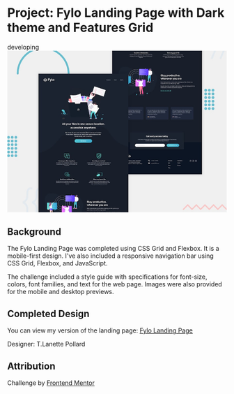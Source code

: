 # Project: Fylo Landing Page with Dark theme and Features Grid 
 developing
![Design preview for the Fylo landing page with dark theme and features grid challenge](./design/desktop-preview.jpg)


## Background
The Fylo Landing Page was completed using CSS Grid and Flexbox. It is a mobile-first design. I've also included a responsive navigation bar using CSS Grid, Flexbox, and JavaScript. 

The challenge included a style guide with specifications for font-size, colors, font families, and text for the web page. Images were also provided for the mobile and desktop previews. 

## Completed Design
You can view my version of the landing page: [Fylo Landing Page](https://tlanetterose.github.io/fylo-landing-page-tlp/) 

Designer: T.Lanette Pollard

## Attribution
Challenge by [Frontend Mentor](https://www.frontendmentor.io?ref=challenge)
